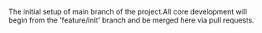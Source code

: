 The initial setup of main branch of the project.All core development will begin from the 'feature/init' branch and be merged here via pull requests.
